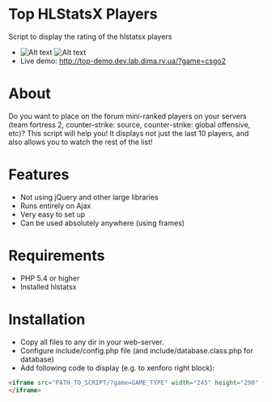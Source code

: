 # Top HLStatsX Players
Script to display the rating of the hlstatsx players

- ![Alt text](http://top-demo.dev.lab.dima.rv.ua/images/1.png "Screenshot 1") ![Alt text](http://top-demo.dev.lab.dima.rv.ua/images/2.png "Screenshot 2")
- Live demo: http://top-demo.dev.lab.dima.rv.ua/?game=csgo2


# About
Do you want to place on the forum mini-ranked players on your servers (team fortress 2, counter-strike: source, counter-strike: global offensive, etc)?
This script will help you!
It displays not just the last 10 players, and also allows you to watch the rest of the list!

# Features
* Not using jQuery and other large libraries
* Runs entirely on Ajax
* Very easy to set up
* Can be used absolutely anywhere (using frames)

# Requirements 
* PHP 5.4 or higher
* Installed hlstatsx

# Installation
* Copy all files to any dir in your web-server.
* Configure include/config.php file (and include/database.class.php for database)
* Add following code to display (e.g. to xenforo right block):
```html
<iframe src="PATH_TO_SCRIPT/?game=GAME_TYPE" width="245" height="290" frameborder="0" scrolling="no">
</iframe>
```
